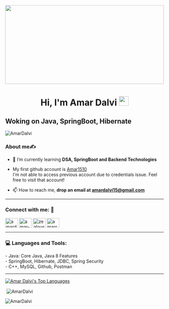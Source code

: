 
<img  width="100%" height="250px" src="https://entropy.co.za/assets/images/hello-terminal-cursor.gif">

<h1 align="center">Hi, I'm Amar Dalvi <img src="https://raw.githubusercontent.com/MartinHeinz/MartinHeinz/master/wave.gif" width="30px"></h1>
<h2>Woking on Java, SpringBoot, Hibernate</h2>

<p align="left"> <img src="https://komarev.com/ghpvc/?username=AmarDalvi&label=Profile%20views&color=0e75b6&style=flat-square" alt="AmarDalvi" /> </p>

<h3>About me✍ </h3>

- 🌱 I’m currently learning **DSA, SpringBoot and Backend Technologies**
- My first github account is <a href="https://github.com/Amar1510" target="blank">Amar1510</a>
 </br>I'm not able to access previous account due to credentials issue. Feel free to visit that account!


- 📫 How to reach me, **drop an email at amardalvi15@gmail.com**
<hr>
<h3 align="left">Connect with me: 🔗</h3>
<p align="left">
<a href="https://twitter.com/amardalvi_0044" target="blank"><img align="center" src="https://raw.githubusercontent.com/rahuldkjain/github-profile-readme-generator/master/src/images/icons/Social/twitter.svg" alt="amardalvi_0044" height="30" width="40"/></a> 
<a href="https://linkedin.com/in/amar-dalvi-ba5b36208" target="blank"><img align="center" src="https://raw.githubusercontent.com/rahuldkjain/github-profile-readme-generator/master/src/images/icons/Social/linked-in-alt.svg" alt="amar-dalvi-ba5b36208" height="30" width="40" padding = "5px" /></a>
<a href="https://codeforces.com/profile/zealous_0044" target="blank"><img align="center" src="https://raw.githubusercontent.com/rahuldkjain/github-profile-readme-generator/master/src/images/icons/Social/codeforces.svg" alt="zealous_0044" height="30" width="40" /></a>
<a href="https://www.leetcode.com/amarrd_0044" target="blank"><img align="center" src="https://raw.githubusercontent.com/rahuldkjain/github-profile-readme-generator/master/src/images/icons/Social/leet-code.svg" alt="amarrd_0044" height="30" width="40" /></a>
</p>
<hr>

<h3 align="left">💻 Languages and Tools:</h3>
- Java: Core Java, Java 8 Features<br>
- SpringBoot, Hibernate, JDBC, Spring Security<br>
- C++, MySQL, Github, Postman
<hr>

  <a href="https://github.com/AmarDalvi/github-readme-stats"><img alt="Amar Dalvi's Top Languages" src="https://github-readme-stats.vercel.app/api/top-langs/?username=AmarDalvi&langs_count=8&count_private=true&layout=compact&theme=react&hide_border=true&bg_color=0D1117" /></a>

<p>&nbsp;<img align="center" src="https://github-readme-stats.vercel.app/api?username=AmarDalvi&show_icons=true&theme=dark&locale=en" alt="AmarDalvi" /></p>

<p><img align="center" src="https://github-readme-streak-stats.herokuapp.com/?user=AmarDalvi&theme=dark" alt="AmarDalvi" /></p>
